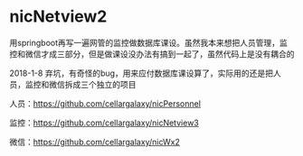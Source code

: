 # nicNetview2
用springboot再写一遍网管的监控做数据库课设。虽然我本来想把人员管理，监控和微信才成三部分，但是做课设没办法有搞到一起了，虽然代码上是没有耦合的

2018-1-8 弃坑，有奇怪的bug，用来应付数据库课设算了，实际用的还是把人员，监控和微信拆成三个独立的项目

人员：https://github.com/cellargalaxy/nicPersonnel

监控：https://github.com/cellargalaxy/nicNetview3

微信：https://github.com/cellargalaxy/nicWx2
